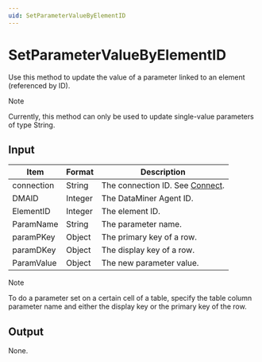 ```yaml
---
uid: SetParameterValueByElementID
---
```


# SetParameterValueByElementID

Use this method to update the value of a parameter linked to an element (referenced by ID).

> [!NOTE]
> Currently, this method can only be used to update single-value parameters of type String.

## Input

| Item       | Format  | Description                                                           |
|------------|---------|-----------------------------------------------------------------------|
| connection | String  | The connection ID. See [Connect](xref:Connect).                         |
| DMAID      | Integer | The DataMiner Agent ID.                                               |
| ElementID  | Integer | The element ID.                                                       |
| ParamName  | String  | The parameter name.                                                   |
| paramPKey  | Object  | The primary key of a row. <!-- Available from DataMiner 9.5.1 onwards. --> |
| paramDKey  | Object  | The display key of a row. <!-- Available from DataMiner 9.5.1 onwards. --> |
| ParamValue | Object  | The new parameter value.                                              |

> [!NOTE]
> To do a parameter set on a certain cell of a table, <!-- from DataMiner 9.5.1 onwards, -->specify the table column parameter name and either the display key or the primary key of the row.

## Output

None.
